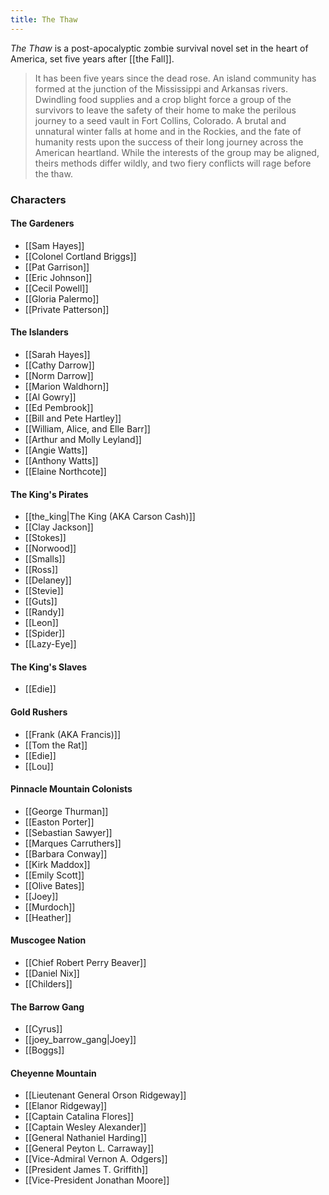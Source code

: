 ```yaml
---
title: The Thaw
---
```


_The Thaw_ is a post-apocalyptic zombie survival novel set in the heart of America, set five years after [[the Fall]].

> It has been five years since the dead rose. An island community has formed at the junction of the Mississippi and Arkansas rivers. Dwindling food supplies and a crop blight force a group of the survivors to leave the safety of their home to make the perilous journey to a seed vault in Fort Collins, Colorado. A brutal and unnatural winter falls at home and in the Rockies, and the fate of humanity rests upon the success of their long journey across the American heartland. While the interests of the group may be aligned, theirs methods differ wildly, and two fiery conflicts will rage before the thaw.

### Characters

#### The Gardeners

* [[Sam Hayes]]
* [[Colonel Cortland Briggs]]
* [[Pat Garrison]]
* [[Eric Johnson]]
* [[Cecil Powell]]
* [[Gloria Palermo]]
* [[Private Patterson]]

#### The Islanders

* [[Sarah Hayes]]
* [[Cathy Darrow]]
* [[Norm Darrow]]
* [[Marion Waldhorn]]
* [[Al Gowry]]
* [[Ed Pembrook]]
* [[Bill and Pete Hartley]]
* [[William, Alice, and Elle Barr]]
* [[Arthur and Molly Leyland]]
* [[Angie Watts]]
* [[Anthony Watts]]
* [[Elaine Northcote]]

#### The King's Pirates

* [[the_king|The King (AKA Carson Cash)]]
* [[Clay Jackson]]
* [[Stokes]]
* [[Norwood]]
* [[Smalls]]
* [[Ross]]
* [[Delaney]]
* [[Stevie]]
* [[Guts]]
* [[Randy]]
* [[Leon]]
* [[Spider]]
* [[Lazy-Eye]]

#### The King's Slaves

* [[Edie]]

#### Gold Rushers

* [[Frank (AKA Francis)]]
* [[Tom the Rat]]
* [[Edie]]
* [[Lou]]

#### Pinnacle Mountain Colonists

* [[George Thurman]]
* [[Easton Porter]]
* [[Sebastian Sawyer]]
* [[Marques Carruthers]]
* [[Barbara Conway]]
* [[Kirk Maddox]]
* [[Emily Scott]]
* [[Olive Bates]]
* [[Joey]]
* [[Murdoch]]
* [[Heather]]

#### Muscogee Nation

* [[Chief Robert Perry Beaver]]
* [[Daniel Nix]]
* [[Childers]]

#### The Barrow Gang

* [[Cyrus]]
* [[joey_barrow_gang|Joey]]
* [[Boggs]]

#### Cheyenne Mountain

* [[Lieutenant General Orson Ridgeway]]
* [[Elanor Ridgeway]]
* [[Captain Catalina Flores]]
* [[Captain Wesley Alexander]]
* [[General Nathaniel Harding]]
* [[General Peyton L. Carraway]]
* [[Vice-Admiral Vernon A. Odgers]]
* [[President James T. Griffith]]
* [[Vice-President Jonathan Moore]]
